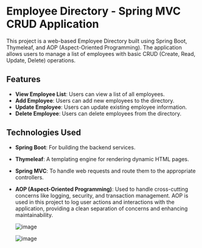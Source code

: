 # Employee Directory - Spring MVC CRUD Application

This project is a web-based Employee Directory built using Spring Boot, Thymeleaf, and AOP (Aspect-Oriented Programming). The application allows users to manage a list of employees with basic CRUD (Create, Read, Update, Delete) operations.

## Features
- **View Employee List**: Users can view a list of all employees.
- **Add Employee**: Users can add new employees to the directory.
- **Update Employee**: Users can update existing employee information.
- **Delete Employee**: Users can delete employees from the directory.

## Technologies Used
- **Spring Boot**: For building the backend services.
- **Thymeleaf**: A templating engine for rendering dynamic HTML pages.
- **Spring MVC**: To handle web requests and route them to the appropriate controllers.
- **AOP (Aspect-Oriented Programming)**: Used to handle cross-cutting concerns like logging, security, and transaction management. AOP is used in this project to log user actions and interactions with the application, providing a clean separation of concerns and enhancing maintainability.

  ![image](https://github.com/user-attachments/assets/47517431-53ac-4f89-bc4a-4be825c201ee)

  ![image](https://github.com/user-attachments/assets/55cba2f8-d924-46f0-9925-17f1d3d19b71)



